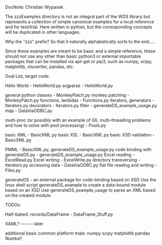 DocNote: Christian Wypasek

The zzzExamples directory is not an integral part of the WDS library but represents a collection
of simple canonical examples for a local reference and for test/trial.  Here written in python, 
but the corresponding concepts will be duplicated in other languages.

Why the "zzz" prefix?  So that it naturally alphabetically sorts to the end.....

Since these examples are meant to be basic and a simple reference, these should not use any other 
than basic python3 or external importable packages that can be installed via apt-get or pip3, such 
as numpy, scipy, matplotlib, xlsxwriter, pandas, etc. 

Goal List, target code:

Hello World               - HelloWorld.py
argparse                  - HelloWorld.py

general python
    classes               - MonkeyPatch.py
    monkey patching       - MonkeyPatch.py
    functions, lambdas    - Functions.py
    iterators, generators - Iterators.py
    decorators            - Iterators.py
    filter                - generateDS_example_usage.py
    map                   - DataViaODBC.py

multi-proc (or possibly with an example of GIL multi-threading problems and how to solve with pool processing)
                     - Pools.py

basic XML            - BasicXML.py
basic XSL            - BasicXML.py
basic XSD validation - BasicXML.py


PMML                            - BasicXML.py, generateDS_example_usage.py
code binding with generateDS.py - generateDS_example_usage.py
Excel reading                   - ExcelRead.py
Excel writing                   - ExcelWrite.py
directory transversing          - Iterators.py
accessing data                  - DataViaODBC.py
flat file reading and writing   - Files.py


generateDS - an external package for code-binding based on XSD
    Use the linux shell script generateDS_example to create a data-bound module
        based on an XSD
    Use generateDS_example_usage to parse an XML based on the created module





TODOs:

Half-baked:
records/DataFrame               - DataFrame_Stuff.py 

XAML? -------later

additional basic common platform trials:
    numpy
    scipy
    matplotlib
    pandas
    Numba?






